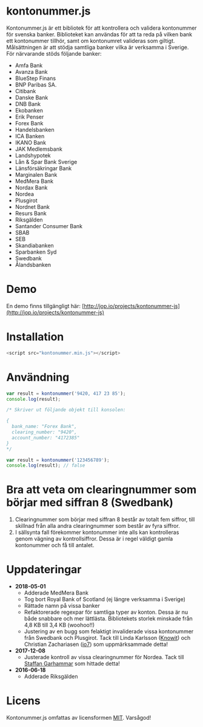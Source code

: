 # kontonummer.js
Kontonummer.js är ett bibliotek för att kontrollera och validera kontonummer för svenska banker. Biblioteket kan användas för att ta reda på vilken bank ett kontonummer tillhör, samt om kontonumret valideras som giltigt. Målsättningen är att stödja samtliga banker vilka är verksamma i Sverige. För närvarande stöds följande banker:
* Amfa Bank
* Avanza Bank
* BlueStep Finans
* BNP Paribas SA.
* Citibank
* Danske Bank
* DNB Bank
* Ekobanken
* Erik Penser
* Forex Bank
* Handelsbanken
* ICA Banken
* IKANO Bank
* JAK Medlemsbank
* Landshypotek
* Lån & Spar Bank Sverige
* Länsförsäkringar Bank
* Marginalen Bank
* MedMera Bank
* Nordax Bank
* Nordea
* Plusgirot
* Nordnet Bank
* Resurs Bank
* Riksgälden
* Santander Consumer Bank
* SBAB
* SEB
* Skandiabanken
* Sparbanken Syd
* Swedbank
* Ålandsbanken

# Demo
En demo finns tillgängligt här: [http://jop.io/projects/kontonummer-js](http://jop.io/projects/kontonummer-js)

# Installation
```javascript
<script src="kontonummer.min.js"></script>
```

# Användning
```javascript
var result = kontonummer('9420, 417 23 85');
console.log(result);

/* Skriver ut följande objekt till konsolen:

{
  bank_name: "Forex Bank",
  clearing_number: "9420", 
  account_number: "4172385"
}
*/
```
```javascript
var result = kontonummer('123456789');
console.log(result); // false
```

# Bra att veta om clearingnummer som börjar med siffran 8 (Swedbank)
1. Clearingnummer som börjar med siffran 8 består av totalt fem siffror, till skillnad från alla andra clearingnummer som består av fyra siffror.
2. I sällsynta fall förekommer kontonummer inte alls kan kontrolleras genom vägning av kontrollsiffror. Dessa är i regel väldigt gamla kontonummer och få till antalet.

# Uppdateringar
* **2018-05-01**
  * Adderade MedMera Bank
  * Tog bort Royal Bank of Scotland (ej längre verksamma i Sverige)
  * Rättade namn på vissa banker
  * Refaktorerade regexpar för samtliga typer av konton. Dessa är nu både snabbare och mer lättlästa. Bibliotekets storlek minskade från 4,8 KB till 3,4 KB (woohoo!!)
  * Justering av en bugg som felaktigt invaliderade vissa kontonummer från Swedbank och Plusgirot. Tack till Linda Karlsson ([Knowit](http://www.knowit.se)) och Christian Zachariasen ([io7](http://www.io7.net)) som uppmärksammade detta!
* **2017-12-08**
  * Justerade kontroll av vissa clearingnummer för Nordea. Tack till [Staffan Garhammar](https://garhammar.se) som hittade detta!
* **2016-06-18**
  * Adderade Riksgälden

# Licens
Kontonummer.js omfattas av licensformen [MIT](https://opensource.org/licenses/MIT "The MIT License"). Varsågod!
